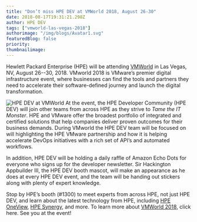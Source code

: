 ```yaml
---
title: "Don’t miss HPE DEV at VMWorld 2018, August 26-30"
date: 2018-08-17T19:31:21.298Z
author: HPE DEV 
tags: ["vmworld-las-vegas-2018"]
authorimage: "/img/blogs/Avatar1.svg"
featuredBlog: false
priority:
thumbnailimage:
---
```

Hewlett Packard Enterprise (HPE) will be attending [VMWorld](https://www.vmworld.com/en/us/index.html) in Las Vegas, NV, August 26--30, 2018. VMworld 2018 is VMware’s premier digital infrastructure event, where businesses can find the tools and partners they need to accelerate their software-defined journey and launch the digital transformation.

![HPE DEV at VMWorld](https://hpe-developer.8ar.ms/uploads/media/2018/8/hpe-dev-at-vmworld-1534534980822.png)
At the event, the HPE Developer Community (HPE DEV) will join other teams from across HPE as they strive to *Tame the IT Monster*. HPE and VMware offer the broadest portfolio of integrated and certified solutions that help companies deliver proven outcomes for their business demands. During VMworld the HPE DEV team will be focused on will highlighting the HPE VMware partnership and how it is helping accelerate DevOps initiatives with a rich set of API’s and automated workflows.  


In addition, HPE DEV will be holding a daily raffle of Amazon Echo Dots for everyone who signs up for the developer newsletter. Sir Hackington Appbuilder III, the HPE DEV booth mascot, will make an appearance as he does at every HPE DEV event, and the team will be handing out stickers along with plenty of expert knowledge. 


Stop by HPE’s booth (#1300) to meet experts from across HPE, not just HPE DEV, and learn about the latest technology from HPE, including [HPE OneView](https://www.hpe.com/us/en/integrated-systems/software.html), [HPE Synergy](https://www.hpe.com/us/en/integrated-systems/synergy.html), and more.
To learn more about [VMWorld 2018](https://www.vmworld.com/en/us/index.html), click here. See you at the event!
